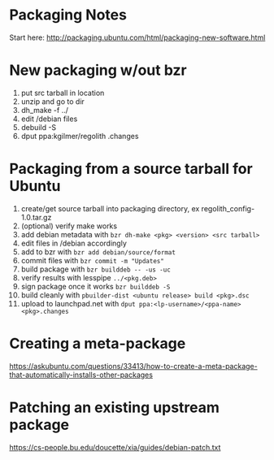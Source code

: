 
# Packaging Notes

Start here: http://packaging.ubuntu.com/html/packaging-new-software.html

# New packaging w/out bzr

1. put src tarball in location
2. unzip and go to dir
3. dh_make -f ../<tarballfile>
4. edit /debian files
5. debuild -S
6. dput ppa:kgilmer/regolith <pkg>.changes

# Packaging from a source tarball for Ubuntu

1. create/get source tarball into packaging directory, ex regolith_config-1.0.tar.gz
2. (optional) verify make works
3. add debian metadata with `bzr dh-make <pkg> <version> <src tarball>`
4. edit files in <pkg>/debian accordingly
5. add to bzr with `bzr add debian/source/format`
6. commit files with `bzr commit -m "Updates"`
7. build package with `bzr builddeb -- -us -uc`
8. verify results with lesspipe `../<pkg.deb>`
9. sign package once it works `bzr builddeb -S`
10. build cleanly with `pbuilder-dist <ubuntu release> build <pkg>.dsc`
11. upload to launchpad.net with `dput ppa:<lp-username>/<ppa-name> <pkg>.changes`

# Creating a meta-package

https://askubuntu.com/questions/33413/how-to-create-a-meta-package-that-automatically-installs-other-packages

# Patching an existing upstream package

https://cs-people.bu.edu/doucette/xia/guides/debian-patch.txt

